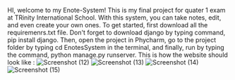 HI, welcome to my Enote-System! This is my final project for quater 1 exam at TRinity International School. With this system, you can take notes, edit, and even create your own ones. To get started, first download all the requiremenrs.txt file. Don't forget to download django by typing command, pip install django. Then, open the project in Phycharm, go to the project folder by typing cd EnotesSystem in the terminal, and finally, run by typing the command, python manage.py runserver.
This is how the website should look like :
![Screenshot (12)](https://github.com/user-attachments/assets/809c6ef8-9727-4bbc-aedf-73500cb88f91)
![Screenshot (13)](https://github.com/user-attachments/assets/855a16bf-9960-4dae-bd2c-0b523add4b44)
![Screenshot (14)](https://github.com/user-attachments/assets/8c67908f-ef22-4fbc-ad37-ea975cc67d8a)
![Screenshot (15)](https://github.com/user-attachments/assets/ad643a0e-e483-42e2-abc5-e7b361bd2842)

